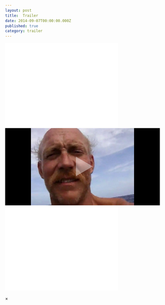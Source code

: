 ```yaml
---
layout: post
title:  Trailer
date: 2014-09-07T00:00:00.000Z
published: true
category: trailer
---
```


<div class="trailer-smallerscreens">
  <div class="flex-video widescreen vimeo">
    <iframe src="//player.vimeo.com/video/70083932?portrait=0&amp;autoplay=0" width="367" height="275" frameborder="0" webkitallowfullscreen mozallowfullscreen allowfullscreen></iframe>
  </div>
</div>

<div class="trailer-largerscreens">
  <a href="#" data-reveal-id="trailerModal" id="trailerTrigger" class="trailer-trigger">
    <img src="/images/video-poster.jpg" alt="Watch the Trailer" />
  </a>
</div>

<div id="trailerModal" class="reveal-modal large" data-reveal>
  <div class="flex-video widescreen vimeo" style="display: block;">
    <iframe src="//player.vimeo.com/video/70083932?portrait=0&amp;autoplay=0" width="367" height="275" frameborder="0" webkitallowfullscreen mozallowfullscreen allowfullscreen></iframe>
  </div>

  <a class="close-reveal-modal">&#215;</a>
</div>